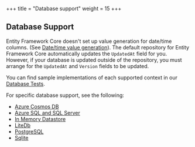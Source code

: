+++
title = "Database support"
weight = 15
+++

## Database Support

Entity Framework Core doesn't set up value generation for date/time columns.  (See [Date/time value generation](https://learn.microsoft.com/ef/core/modeling/generated-properties?tabs=data-annotations#datetime-value-generation)).  The default repository for Entity Framework Core automatically updates the `UpdatedAt` field for you.  However, if your database is updated outside of the repository, you  must arrange for the `UpdatedAt` and `Version` fields to be updated.

You can find sample implementations of each supported context in our [Database Tests](https://github.com/CommunityToolkit/Datasync/tree/main/tests/CommunityToolkit.Datasync.TestCommon/Databases).

For specific database support, see the following:

* [Azure Cosmos DB](./cosmos.md)
* [Azure SQL and SQL Server](./azuresql.md)
* [In Memory Datastore](./in-memory.md)
* [LiteDb](./litedb.md)
* [PostgreSQL](./postgresql.md)
* [Sqlite](./sqlite.md)
